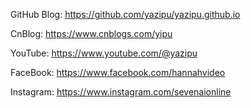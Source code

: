GitHub Blog: https://github.com/yazipu/yazipu.github.io

CnBlog: https://www.cnblogs.com/yipu

YouTube: https://www.youtube.com/@yazipu

FaceBook: https://www.facebook.com/hannahvideo

Instagram: https://www.instagram.com/sevenaionline